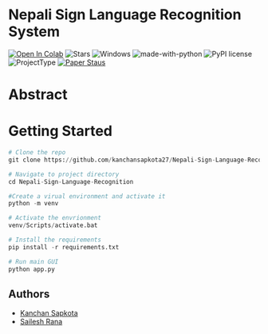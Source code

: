 # Nepali Sign Language Recognition System

[![Open In Colab](https://colab.research.google.com/assets/colab-badge.svg)](https://colab.research.google.com/github/kanchansapkota27/Nepali-Sign-Language-Recognition/)
![Stars](https://img.shields.io/github/stars/kanchansapkota27/Nepali-Sign-Language-Recognition?style=social)
![Windows](https://svgshare.com/i/ZhY.svg)
![made-with-python](https://img.shields.io/badge/Made%20with-Python-1f425f.svg)
![PyPI license](https://img.shields.io/pypi/l/ansicolortags.svg)
![ProjectType](https://img.shields.io/badge/ProjectType-University-blue)
[![Paper Staus](https://img.shields.io/badge/PaperStatus-InPublication-blueviolet)](https://www.appleacademicpress.com/machine-learning-algorithms-in-security-analytics-applications-principles-and-practices/9781774912393)

# Abstract



# Getting Started

```python
# Clone the repo
git clone https://github.com/kanchansapkota27/Nepali-Sign-Language-Recognition.git
```

```python
# Navigate to project directory
cd Nepali-Sign-Language-Recognition
```
```python
#Create a virual environment and activate it
python -m venv
```

```python
# Activate the envrionment
venv/Scripts/activate.bat
```

```python
# Install the requirements
pip install -r requirements.txt
```

```python
# Run main GUI
python app.py 
```

## Authors

- [Kanchan Sapkota](https://github.com/kanchansapkota27)
- [Sailesh Rana](https://www.github.com/Sailesh01)